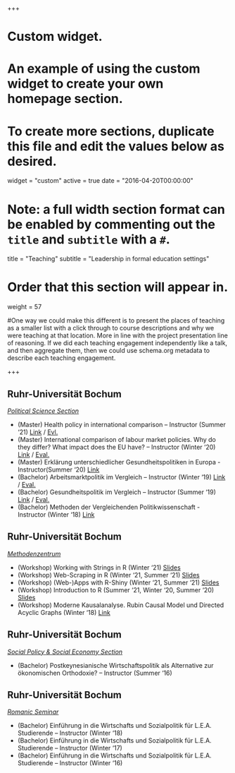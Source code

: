 +++
# Custom widget.
# An example of using the custom widget to create your own homepage section.
# To create more sections, duplicate this file and edit the values below as desired.
widget = "custom"
active = true
date = "2016-04-20T00:00:00"

# Note: a full width section format can be enabled by commenting out the `title` and `subtitle` with a `#`.
title = "Teaching"
subtitle = "Leadership in formal education settings"


# Order that this section will appear in.
weight = 57

#One way we could make this different is to present the places of teaching as a smaller list with a click through to course descriptions and why we were teaching at that location. More in line with the project presentation line of reasoning. If we did each teaching engagement independently like a talk, and then aggregate them, then we could use schema.org metadata to describe each teaching engagement.

+++
<h2>Ruhr-Universität Bochum</h2>

_[Political Science Section](https://www.sowi.rub.de/sektionen/powi/index.html.en)_

+ (Master) Health policy in international comparison – Instructor (Summer ‘21) [Link](https://vvz.ruhr-uni-bochum.de/campus/all/event.asp?gguid=0x307D284140BC4CBA929D7F31E40A59AE&from=vvz&mode=own&tabID=2&tguid=0x9A7B3E5DBFE949E6A3541F86071B243D&objgguid=0xAB8DAC4E65560A4C94A4A7984E02096E&lang=de) / [Evl.](https://github.com/SimonRess/academic-website/blob/master/assets/media/evaluations/21SS%20-%20S%20Health%20policy%20in%20international%20comparison%20(G%26G%2C%20Teil%20I%3B%20PFA%2C%20Teil%20II%3B%20EDG%2C%20Teil%20II)_Auswertung.pdf)
+ (Master) International comparison of labour market policies. Why do they differ? What impact does the EU have? – Instructor (Winter ‘20) [Link](https://vvz.ruhr-uni-bochum.de/campus/all/event.asp?gguid=0x58737C797CE8457EA547D1EA8C4973CF&from=vvz&mode=own&tabID=2&tguid=0x80B5E42E2E744540BF79A272358D1095&objgguid=0xAB8DAC4E65560A4C94A4A7984E02096E&lang=de) / [Eval.](https://github.com/SimonRess/academic-website/blob/master/assets/media/evaluations/20WS%20-%20International%20comparison%20of%20labour%20market%20policies.%20Why%20do%20they%20differ_%20What%20impact%20does%20the%20EU%20have_%20(EDG%2C%20Teil%20I%3B%20FW%2C%20Teil%20II%3B%20PFA%2C%20Teil%20II)_Auswertung.pdf)
+ (Master) Erklärung unterschiedlicher Gesundheitspolitiken in Europa - Instructor(Summer ‘20) [Link](https://vvz.ruhr-uni-bochum.de/campus/all/event.asp?objgguid=0xAB8DAC4E65560A4C94A4A7984E02096E&from=vvz&gguid=0x4E7E18F5C0BA428A944EFA91F595738B&mode=own&tguid=0x8CCD7D5E5FF243B0AE322230DFD659D2&lang=de)
+ (Bachelor) Arbeitsmarktpolitik im Vergleich – Instructor (Winter ‘19) [Link](https://vvz.ruhr-uni-bochum.de/campus/all/event.asp?gguid=0x226552BA9BE14586AD366FA526475D17&from=vvz&mode=own&tabID=1&tguid=0xF13C2A4A39064F2295BE2AE837945F8E&objgguid=0xAB8DAC4E65560A4C94A4A7984E02096E&lang=de) / [Eval.](https://github.com/SimonRess/academic-website/blob/master/assets/media/evaluations/WS19%20S%20Arbeitsmarktpolitik%20im%20Vergleich%20(VePoWi%2C%20Teil%20II)_Auswertung.pdf)
+ (Bachelor) Gesundheitspolitik im Vergleich – Instructor (Summer ‘19) [Link](https://vvz.ruhr-uni-bochum.de/campus/all/event.asp?objgguid=0xAB8DAC4E65560A4C94A4A7984E02096E&from=vvz&gguid=0x427C5F18ADD246A580198639DD0A44A8&mode=own&tguid=0x087BAEBB97CE4AFFAC06DEF51A4FDB0C&lang=de) / [Eval.](https://github.com/SimonRess/academic-website/blob/master/assets/media/evaluations/19SS%20-%20S%20Gesundheitspolitik%20im%20Vergleich%20(VePoWi%2C%20Teil%20II)_Auswertung_Evaluation.pdf)
+ (Bachelor) Methoden der Vergleichenden Politikwissenschaft - Instructor (Winter ‘18) [Link](https://vvz.ruhr-uni-bochum.de/campus/all/event.asp?objgguid=0xAB8DAC4E65560A4C94A4A7984E02096E&from=vvz&gguid=0x6F0486B7EC764A3EA71ACA08BCDAAD22&mode=own&tguid=0x63AFB79AE0C44D2B962D450F2AE41038&lang=de)


<h2>Ruhr-Universität Bochum</h2>

_[Methodenzentrum](https://methodenzentrum.ruhr-uni-bochum.de/)_

+ (Workshop) Working with Strings in R (Winter ‘21) [Slides](https://github.com/SimonRess/W-Working-with-Strings-in-R/blob/main/Slides/Slides.pdf)
+ (Workshop) Web-Scraping in R (Winter ‘21, Summer ‘21) [Slides](https://github.com/SimonRess/W-Web-Scraping-in-R/blob/main/Slides/Slides.pdf)
+ (Workshop) (Web-)Apps with R-Shiny (Winter ‘21, Summer ‘21) [Slides](https://github.com/SimonRess/W-Web-Apps-with-R-Shiny/blob/main/Slides/Slides.pdf)
+ (Workshop) Introduction to R (Summer ‘21, Winter ‘20, Summer ‘20) [Slides](https://github.com/SimonRess/W-Introduction-to-R/blob/main/Slides/Introduction%20to%20R.pdf)
+ (Workshop) Moderne Kausalanalyse. Rubin Causal Model und Directed Acyclic Graphs (Winter ‘18) [Link](https://github.com/SimonRess/W-Modern-Causal-Analysis)


<h2>Ruhr-Universität Bochum</h2>

_[Social Policy & Social Economy Section](https://www.sowi.rub.de/sektionen/sopooek/index.html.en)_

+ (Bachelor) Postkeynesianische Wirtschaftspolitik als Alternative zur ökonomischen Orthodoxie? – Instructor (Summer ‘16)


<h2>Ruhr-Universität Bochum</h2>

_[Romanic Seminar](https://www.ruhr-uni-bochum.de/romsem/)_

+ (Bachelor) Einführung in die Wirtschafts und Sozialpolitik für L.E.A. Studierende  – Instructor  (Winter ‘18)
+ (Bachelor) Einführung in die Wirtschafts und Sozialpolitik für L.E.A. Studierende  – Instructor  (Winter ‘17)
+ (Bachelor) Einführung in die Wirtschafts und Sozialpolitik für L.E.A. Studierende  – Instructor  (Winter ‘16)



